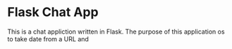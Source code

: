 # Flask Chat App

This is a chat appliction written in Flask. The purpose of this application os to take date from a URL and